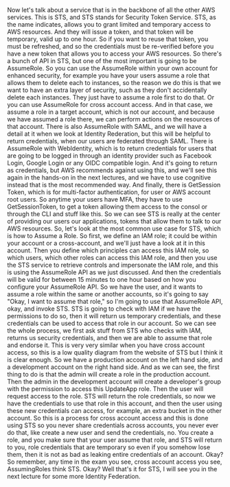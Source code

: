 
<v Instructor>Now let's talk about a service that is</v>
in the backbone of all the other AWS services.
This is STS, and STS stands for Security Token Service.
STS, as the name indicates, allows you to grant limited
and temporary access to AWS resources.
And they will issue a token,
and that token will be temporary, valid up to one hour.
So if you want to reuse that token,
you must be refreshed, and so the credentials
must be re-verified before you have a new token
that allows you to access your AWS resources.
So there's a bunch of API in STS,
but one of the most important is going to be AssumeRole.
So you can use the AssumeRole within your own account
for enhanced security, for example you have your
users assume a role that allows them to delete each
to instances, so the reason we do this is that we want
to have an extra layer of security,
such as they don't accidentally delete each instances.
They just have to assume a role first to do that.
Or you can use AssumeRole for cross account access.
And in that case, we assume a role in a target account,
which is not our account, and because we have assumed
a role there, we can perform actions
on the resources of that account.
There is also AssumeRole with SAML,
and we will have a detail at it when we look at
Identity Rederation, but this will be helpful
to return credentials, when our users are federated
through SAML.
There is AssumeRole with WebIdentity,
which is to return credentials for users that are
going to be logged in through an identity provider
such as Facebook Login, Google Login or any
OIDC compatible login.
And it's going to return as credentials,
but AWS recommends against using this,
and we'll see this again in the
hands-on in the next lectures,
and we have to use cognitive instead
that is the most recommended way.
And finally, there is GetSession Token,
which is for multi-factor authentication,
for user or AWS account root users.
So anytime your users have MFA, they have to use
GetSessionToken, to get a token allowing them access
to the consol or through the CLI and stuff like this.
So we can see STS is really at the center of providing
our users our applications, tokens that allow them to
talk to our AWS resources.
So, let's look at the most common use case for STS,
which is how to Assume a Role.
So first, we define an IAM role; it could be within
your account or a cross-account,
and we'll just have a look at it in this account.
Then you define which principles can access this IAM role,
so which users, which other roles can access this IAM role,
and then you use the STS service to retrieve controls
and impersonate the IAM role,
and this is using the AssumeRole API as we just discussed.
And then the credentials will be valid for between
15 minutes to one hour based on how you
configure your AssumeRole API.
So we have the user, and it wants to assume a role within
the same or another accounts,
so it's going to say "Okay, I want to assume that role,"
so I'm going to use that AssumeRole API, okay,
and invoke STS.
STS is going to check with IAM
if we have the permissions to do so,
then it will return us temporary credentials,
and these credentials can be used to access
that role in our account.
So we can see the whole process,
we first ask stuff from STS who checks with IAM,
returns us security credentials,
and then we are able to assume that role and endorse it.
This is very very similar when you have cross
account access, so this is a low quality diagram
from the website of STS but I think it is clear enough.
So we have a production account on the left hand side,
and a development account on the right hand side.
And as we can see, the first thing to do is that the admin
will create a role in the production account.
Then the admin in the development account will create a
developer's group with the permission to access
this UpdateApp role.
Then the user will request access to the role.
STS will return the role credentials,
so now we have the credentials to use that role
in this account, and then the user using these new
credentials can access, for example,
an extra bucket in the other account.
So this is a process for cross account access
and this is done using STS so you never share credentials
across accounts, you never ever do that,
like create a new user and send the credentials, no.
You create a role, and you make sure that your user
assume that role, and STS will return to you,
role credentials that are temporary so even if you
somehow lose them, then it is not as bad as
leaking entire credentials of an account.
Okay?
So remember, any time in the exam you see,
cross account access you see, AssumingRoles think STS.
Okay?
Well that's it for STS, I will see you in the next
lecture for some more Identity Federation.